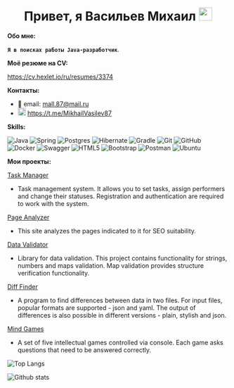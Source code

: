 <div id="header" align="center">
  <h1>
    Привет, я Васильев Михаил
    <img src="https://media.giphy.com/media/hvRJCLFzcasrR4ia7z/giphy.gif" width="30px"/>
  </h1>
</div>

<b>Обо мне:</b>

**```Я в поисках работы Java-разработчик```**.

<b>Моё резюме на CV:</b>

https://cv.hexlet.io/ru/resumes/3374

<b>Контакты:</b>

- 📧 email: mall.87@mail.ru
- <img src="https://user-images.githubusercontent.com/49933115/139837223-bf23d3a9-4638-4e17-994a-ac8678d5f517.png" width="18px" height="18px" alt="telegram">  https://t.me/MikhailVasilev87

<b>Skills:</b>

![Java](https://img.shields.io/badge/java-%23ED8B00.svg?style=for-the-badge&logo=java&logoColor=white)
![Spring](https://img.shields.io/badge/spring-%236DB33F.svg?style=for-the-badge&logo=spring&logoColor=white)
![Postgres](https://img.shields.io/badge/postgres-%23316192.svg?style=for-the-badge&logo=postgresql&logoColor=white)
![Hibernate](https://img.shields.io/badge/hibernate-%238D6748?style=for-the-badge&logo=hibernate&logoColor=white)
![Gradle](https://img.shields.io/badge/Gradle-02303A.svg?style=for-the-badge&logo=Gradle&logoColor=white)
![Git](https://img.shields.io/badge/git-%23F05033.svg?style=for-the-badge&logo=git&logoColor=white)
![GitHub](https://img.shields.io/badge/github-%23121011.svg?style=for-the-badge&logo=github&logoColor=white)
![Docker](https://img.shields.io/badge/docker-%230db7ed.svg?style=for-the-badge&logo=docker&logoColor=white)
![Swagger](https://img.shields.io/badge/-Swagger-%23Clojure?style=for-the-badge&logo=swagger&logoColor=white)
![HTML5](https://img.shields.io/badge/html5-%23E34F26.svg?style=for-the-badge&logo=html5&logoColor=white)
![Bootstrap](https://img.shields.io/badge/bootstrap-%23563D7C.svg?style=for-the-badge&logo=bootstrap&logoColor=white)
![Postman](https://img.shields.io/badge/Postman-FF6C37?style=for-the-badge&logo=postman&logoColor=white)
![Ubuntu](https://img.shields.io/badge/Ubuntu-E95420?style=for-the-badge&logo=ubuntu&logoColor=white)

<b>Мои проекты:</b>

[Task Manager]()
- Task management system. It allows you to set tasks, assign performers and change their statuses. Registration and authentication are required to work with the system.

[Page Analyzer](https://github.com/MihailGit87/java-project-72)
- This site analyzes the pages indicated to it for SEO suitability.
 
[Data Validator](https://github.com/MihailGit87/java-project-78)
- Library for data validation. This project contains functionality for strings, numbers and maps validation. Map validation provides structure verification functionality.

[Diff Finder](https://github.com/MihailGit87/java-project-71)
- A program to find differences between data in two files. For input files, popular formats are supported - json and yaml. The output of differences is also possible in different versions - plain, stylish and json.

[Mind Games](https://github.com/MihailGit87/java-project-61)
- A set of five intellectual games controlled via console. Each game asks questions that need to be answered correctly.

![Top Langs](https://github-readme-stats-eight-theta.vercel.app/api/top-langs/?username=MihailGit87&layout=compact&hide=css,html&theme=onedark)

![Github stats](https://github-readme-stats-eight-theta.vercel.app/api?username=MihailGit87&count_private=true&show_icons=true&theme=onedark)
